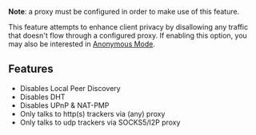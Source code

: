 **Note**: a proxy must be configured in order to make use of this feature.

This feature attempts to enhance client privacy by disallowing any traffic that doesn't flow through a configured proxy. If enabling this option, you may also be interested in [Anonymous Mode](wiki/Anonymous-Mode/).

## Features
* Disables Local Peer Discovery
* Disables DHT
* Disables UPnP & NAT-PMP
* Only talks to http(s) trackers via (any) proxy
* Only talks to udp trackers via SOCKS5/I2P proxy